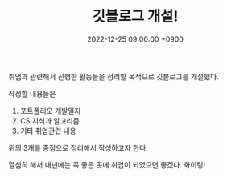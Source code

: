 ﻿---
title: 깃블로그 개설!
date: 2022-12-25 09:00:00 +0900
categories: [Diary]
tags: [MISC]
---

취업과 관련해서 진행한 활동들을 정리할 목적으로 깃블로그를 개설했다.

작성할 내용들은
1. 포트폴리오 개발일지
2. CS 지식과 알고리즘
3. 기타 취업관련 내용

위의 3개를 중점으로 정리해서 작성하고자 한다.

열심히 해서 내년에는 꼭 좋은 곳에 취업이 되었으면 좋겠다. 화이팅!
